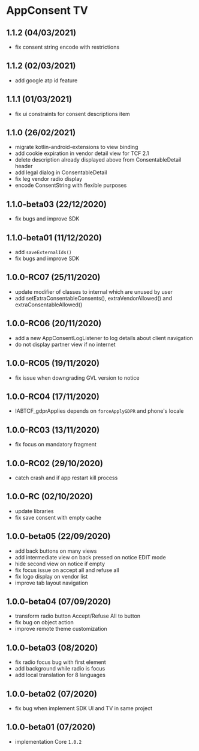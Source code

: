 # AppConsent TV

## 1.1.2 (04/03/2021)
- fix consent string encode with restrictions

## 1.1.2 (02/03/2021)
- add google atp id feature

## 1.1.1 (01/03/2021)
- fix ui constraints for consent descriptions item

## 1.1.0 (26/02/2021)
- migrate kotlin-android-extensions to view binding
- add cookie expiration in vendor detail view for TCF 2.1 
- delete description already displayed above from ConsentableDetail header
- add legal dialog in ConsentableDetail
- fix leg vendor radio display
- encode ConsentString with flexible purposes

## 1.1.0-beta03 (22/12/2020)
- fix bugs and improve SDK

## 1.1.0-beta01 (11/12/2020)
- add `saveExternalIds()`
- fix bugs and improve SDK

## 1.0.0-RC07 (25/11/2020)
- update modifier of classes to internal which are unused by user
- add setExtraConsentableConsents(), extraVendorAllowed() and extraConsentableAllowed()

## 1.0.0-RC06 (20/11/2020)
- add a new AppConsentLogListener to log details about client navigation
- do not display partner view if no internet

## 1.0.0-RC05 (19/11/2020)
- fix issue when downgrading GVL version to notice

## 1.0.0-RC04 (17/11/2020)
- IABTCF_gdprApplies depends on `forceApplyGDPR` and phone's locale

## 1.0.0-RC03 (13/11/2020)
- fix focus on mandatory fragment

## 1.0.0-RC02 (29/10/2020)
- catch crash and if app restart kill process

## 1.0.0-RC (02/10/2020)
- update libraries
- fix save consent with empty cache

## 1.0.0-beta05 (22/09/2020)
- add back buttons on many views
- add intermediate view on back pressed on notice EDIT mode
- hide second view on notice if empty
- fix focus issue on accept all and refuse all
- fix logo display on vendor list
- improve tab layout navigation

## 1.0.0-beta04 (07/09/2020)
- transform radio button Accept/Refuse All to button
- fix bug on object action
- improve remote theme customization

## 1.0.0-beta03 (08/2020)
- fix radio focus bug with first element
- add background while radio is focus
- add local translation for 8 languages

## 1.0.0-beta02 (07/2020)
- fix bug when implement SDK UI and TV in same project 

## 1.0.0-beta01 (07/2020)
- implementation Core `1.0.2`
